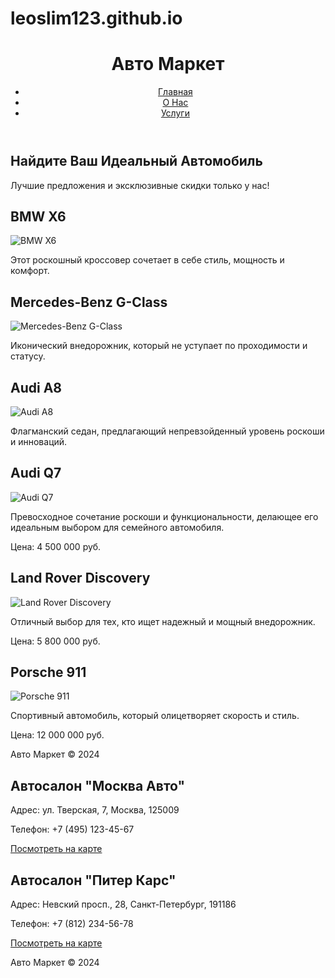 # leoslim123.github.io
<!DOCTYPE html>
<html lang="ru">
<head>
</style>
</head>
<body>
  <header>
    <div class="container">
      <div id="branding">
        <h1><span class="highlight">Авто</span> Маркет</h1>
      </div>
      <nav>
        <ul>
          <li class="current"><a href="index.html">Главная</a></li>
          <li><a href="about.html">О Нас</a></li>
          <li><a href="services.html">Услуги</a></li>
        </ul>
      </nav>
    </div>
  </header>

  <section class="showcase">
    <div class="container">
      <h1>Найдите Ваш Идеальный Автомобиль</h1>
      <p>Лучшие предложения и эксклюзивные скидки только у нас!</p>
    </div>
  </section>

  <div class="container">
    <div class="car">
      <h2>BMW X6</h2>
      <img src="https://hdpic.club/photo/uploads/posts/2023-12/1701575692_hdpic-club-p-chernaya-bmv-x6-60.jpg" alt="BMW X6">
      <p>Этот роскошный кроссовер сочетает в себе стиль, мощность и комфорт.</p>
    </div>
    <div class="car">
      <h2>Mercedes-Benz G-Class</h2>
      <img src="https://sportishka.com/uploads/posts/2023-12/1701940330_sportishka-com-p-mersedes-dzhi-vkontakte-15.jpg" alt="Mercedes-Benz G-Class">
      <p>Иконический внедорожник, который не уступает по проходимости и статусу.</p>
    </div>
    <div class="car">
      <h2>Audi A8</h2>
      <img src="https://avatars.dzeninfra.ru/get-zen_doc/3940836/pub_60524a403eb679416854a721_60524c1057266c7ccd0cdf7a/scale_1200" alt="Audi A8">
      <p>Флагманский седан, предлагающий непревзойденный уровень роскоши и инноваций.</p>
    </div>
 <div class="car">
  <h2>Audi Q7</h2>
  <img src="https://kuznitsaspb.ru/wp-content/uploads/9/c/c/9cca6e783b0db6b721934e271cb94894.jpeg" alt="Audi Q7">
  <p>Превосходное сочетание роскоши и функциональности, делающее его идеальным выбором для семейного автомобиля.</p>
  <p class="price">Цена: 4 500 000 руб.</p>
</div>
<div class="car">
  <h2>Land Rover Discovery</h2>
  <img src="https://a.d-cd.net/nSHQRXXakZCg_vHjXaU2Lkr7XKM-1920.jpg" alt="Land Rover Discovery">
  <p>Отличный выбор для тех, кто ищет надежный и мощный внедорожник.</p>
  <p class="price">Цена: 5 800 000 руб.</p>
</div>
<div class="car">
  <h2>Porsche 911</h2>
  <img src="http://carakoom.com/data/wall/787/612fb8c1_medium.jpg" alt="Porsche 911">
  <p>Спортивный автомобиль, который олицетворяет скорость и стиль.</p>
  <p class="price">Цена: 12 000 000 руб.</p>
</div>

  </div>

  <footer>
    <p>Авто Маркет &copy; 2024</p>
  </footer>
</body>
</html>
<div class="container">
    <!-- Информация об автосалонах -->
    <div class="dealership">
      <h2>Автосалон "Москва Авто"</h2>
      <p>Адрес: ул. Тверская, 7, Москва, 125009</p>
      <p>Телефон: +7 (495) 123-45-67</p>
      <a href="https://maps.google.com/?q=ул. Тверская, 7, Москва, 125009" target="_blank">Посмотреть на карте</a>
    </div>
    <div class="dealership">
      <h2>Автосалон "Питер Карс"</h2>
      <p>Адрес: Невский просп., 28, Санкт-Петербург, 191186</p>
      <p>Телефон: +7 (812) 234-56-78</p>
      <a href="https://maps.google.com/?q=Невский просп., 28, Санкт-Петербург, 191186" target="_blank">Посмотреть на карте</a>
    </div>
    <!-- Добавьте больше автосалонов по аналогии -->
  </div>

  <footer>
    <p>Авто Маркет &copy; 2024</p>
  </footer>
</body>
</html>

